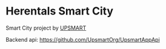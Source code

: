 # Herentals Smart City
Smart City project by [UPSMART](http://upsmart.seppealaerts.be)

Backend api: https://github.com/UpsmartOrg/UpsmartAppApi
